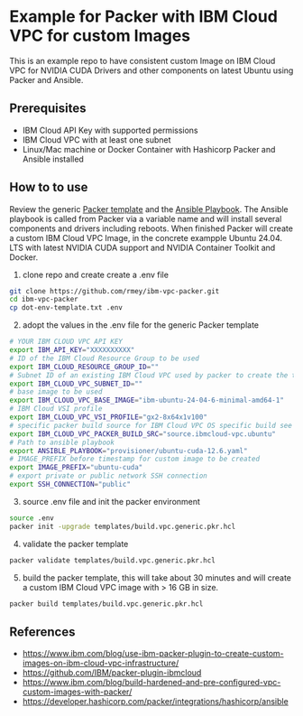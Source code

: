 # Example for Packer with IBM Cloud VPC for custom Images
This is an example repo to have consistent custom Image on IBM Cloud VPC for NVIDIA CUDA Drivers and other components on latest Ubuntu using Packer and Ansible.

## Prerequisites
* IBM Cloud API Key with supported permissions
* IBM Cloud VPC with at least one subnet
* Linux/Mac machine or Docker Container with Hashicorp Packer and Ansible installed

## How to to use
Review the generic [Packer template](templates/build.vpc.generic.pkr.hcl) and the [Ansible Playbook](playbooks/ubuntu-cuda-12.6.yaml). The Ansible playbook is called from Packer via a variable name and will install several components and drivers including reboots. When finished Packer will create a custom IBM Cloud VPC Image, in the concrete exampple Ubuntu 24.04. LTS with latest NVIDIA CUDA support and NVIDIA Container Toolkit and Docker.

1. clone repo and create create a .env file
```bash
git clone https://github.com/rmey/ibm-vpc-packer.git
cd ibm-vpc-packer
cp dot-env-template.txt .env
```
2. adopt the values in the .env file for the generic Packer template
```bash
# YOUR IBM CLOUD VPC API KEY
export IBM_API_KEY="XXXXXXXXXX"
# ID of the IBM Cloud Resource Group to be used
export IBM_CLOUD_RESOURCE_GROUP_ID=""
# Subnet ID of an existing IBM Cloud VPC used by packer to create the temporary VSI during build phase
export IBM_CLOUD_VPC_SUBNET_ID=""
# base image to be used
export IBM_CLOUD_VPC_BASE_IMAGE="ibm-ubuntu-24-04-6-minimal-amd64-1"
# IBM Cloud VSI profile
export IBM_CLOUD_VPC_VSI_PROFILE="gx2-8x64x1v100"
# specific packer build source for IBM Cloud VPC OS specific build see https://github.com/IBM/packer-plugin-ibmcloud/tree/master/examples
export IBM_CLOUD_VPC_PACKER_BUILD_SRC="source.ibmcloud-vpc.ubuntu"
# Path to ansible playbook
export ANSIBLE_PLAYBOOK="provisioner/ubuntu-cuda-12.6.yaml"
# IMAGE_PREFIX before timestamp for custom image to be created 
export IMAGE_PREFIX="ubuntu-cuda"
# export private or public network SSH connection
export SSH_CONNECTION="public" 
```
3. source .env file and init the packer environment
```bash
source .env
packer init -upgrade templates/build.vpc.generic.pkr.hcl
```
4. validate the packer template
```bash
packer validate templates/build.vpc.generic.pkr.hcl
```
5. build the packer template, this will take about 30 minutes and will create a custom IBM Cloud VPC image with > 16 GB in size. 
```bash
packer build templates/build.vpc.generic.pkr.hcl
```

## References
* https://www.ibm.com/blog/use-ibm-packer-plugin-to-create-custom-images-on-ibm-cloud-vpc-infrastructure/
* https://github.com/IBM/packer-plugin-ibmcloud
* https://www.ibm.com/blog/build-hardened-and-pre-configured-vpc-custom-images-with-packer/
* https://developer.hashicorp.com/packer/integrations/hashicorp/ansible



